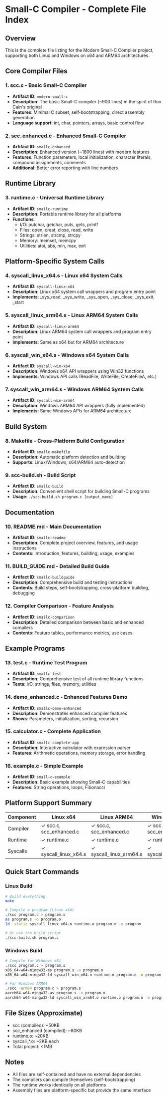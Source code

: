 # Small-C Compiler - Complete File Index

## Overview
This is the complete file listing for the Modern Small-C Compiler project, supporting both Linux and Windows on x64 and ARM64 architectures.

## Core Compiler Files

### 1. **scc.c** - Basic Small-C Compiler
- **Artifact ID**: `modern-small-c`
- **Description**: The basic Small-C compiler (~900 lines) in the spirit of Ron Cain's original
- **Features**: Minimal C subset, self-bootstrapping, direct assembly generation
- **Language support**: int, char, pointers, arrays, basic control flow

### 2. **scc_enhanced.c** - Enhanced Small-C Compiler
- **Artifact ID**: `smallc-enhanced`
- **Description**: Enhanced version (~1800 lines) with modern features
- **Features**: Function parameters, local initialization, character literals, compound assignments, comments
- **Additional**: Better error reporting with line numbers

## Runtime Library

### 3. **runtime.c** - Universal Runtime Library
- **Artifact ID**: `smallc-runtime`
- **Description**: Portable runtime library for all platforms
- **Functions**: 
  - I/O: putchar, getchar, puts, gets, printf
  - Files: open, creat, close, read, write
  - Strings: strlen, strcmp, strcpy
  - Memory: memset, memcpy
  - Utilities: atoi, abs, min, max, exit

## Platform-Specific System Calls

### 4. **syscall_linux_x64.s** - Linux x64 System Calls
- **Artifact ID**: `syscall-linux-x64`
- **Description**: Linux x64 system call wrappers and program entry point
- **Implements**: _sys_read, _sys_write, _sys_open, _sys_close, _sys_exit, _start

### 5. **syscall_linux_arm64.s** - Linux ARM64 System Calls
- **Artifact ID**: `syscall-linux-arm64`
- **Description**: Linux ARM64 system call wrappers and program entry point
- **Implements**: Same as x64 but for ARM64 architecture

### 6. **syscall_win_x64.s** - Windows x64 System Calls
- **Artifact ID**: `syscall-win-x64`
- **Description**: Windows x64 API wrappers using Win32 functions
- **Implements**: Windows API calls (ReadFile, WriteFile, CreateFileA, etc.)

### 7. **syscall_win_arm64.s** - Windows ARM64 System Calls
- **Artifact ID**: `syscall-win-arm64`
- **Description**: Windows ARM64 API wrappers (fully implemented)
- **Implements**: Same Windows APIs for ARM64 architecture

## Build System

### 8. **Makefile** - Cross-Platform Build Configuration
- **Artifact ID**: `smallc-makefile`
- **Description**: Automatic platform detection and building
- **Supports**: Linux/Windows, x64/ARM64 auto-detection

### 9. **scc-build.sh** - Build Script
- **Artifact ID**: `smallc-build`
- **Description**: Convenient shell script for building Small-C programs
- **Usage**: `./scc-build.sh program.c [output_name]`

## Documentation

### 10. **README.md** - Main Documentation
- **Artifact ID**: `smallc-readme`
- **Description**: Complete project overview, features, and usage instructions
- **Contents**: Introduction, features, building, usage, examples

### 11. **BUILD_GUIDE.md** - Detailed Build Guide
- **Artifact ID**: `smallc-buildguide`
- **Description**: Comprehensive build and testing instructions
- **Contents**: Build steps, self-bootstrapping, cross-platform building, debugging

### 12. **Compiler Comparison** - Feature Analysis
- **Artifact ID**: `smallc-comparison`
- **Description**: Detailed comparison between basic and enhanced compilers
- **Contents**: Feature tables, performance metrics, use cases

## Example Programs

### 13. **test.c** - Runtime Test Program
- **Artifact ID**: `smallc-test`
- **Description**: Comprehensive test of all runtime library functions
- **Tests**: I/O, strings, files, memory, utilities

### 14. **demo_enhanced.c** - Enhanced Features Demo
- **Artifact ID**: `smallc-demo-enhanced`
- **Description**: Demonstrates enhanced compiler features
- **Shows**: Parameters, initialization, sorting, recursion

### 15. **calculator.c** - Complete Application
- **Artifact ID**: `smallc-complete-app`
- **Description**: Interactive calculator with expression parser
- **Features**: Arithmetic operations, memory storage, error handling

### 16. **example.c** - Simple Example
- **Artifact ID**: `small-c-example`
- **Description**: Basic example showing Small-C capabilities
- **Features**: String operations, loops, Fibonacci

## Platform Support Summary

| Component | Linux x64 | Linux ARM64 | Windows x64 | Windows ARM64 |
|-----------|-----------|-------------|-------------|---------------|
| Compiler | ✓ scc.c, scc_enhanced.c | ✓ scc.c, scc_enhanced.c | ✓ scc.c, scc_enhanced.c | ✓ scc.c, scc_enhanced.c |
| Runtime | ✓ runtime.c | ✓ runtime.c | ✓ runtime.c | ✓ runtime.c |
| Syscalls | ✓ syscall_linux_x64.s | ✓ syscall_linux_arm64.s | ✓ syscall_win_x64.s | ✓ syscall_win_arm64.s |

## Quick Start Commands

### Linux Build
```bash
# Build everything
make

# Compile a program (Linux x64)
./scc program.c > program.s
as program.s -o program.o
ld -static syscall_linux_x64.o runtime.o program.o -o program

# Or use the build script
./scc-build.sh program.c
```

### Windows Build
```bash
# Compile for Windows x64
./scc program.c > program.s
x86_64-w64-mingw32-as program.s -o program.o
x86_64-w64-mingw32-ld syscall_win_x64.o runtime.o program.o -o program.exe

# For Windows ARM64
./scc -arm64 program.c > program.s
aarch64-w64-mingw32-as program.s -o program.o
aarch64-w64-mingw32-ld syscall_win_arm64.o runtime.o program.o -o program.exe
```

## File Sizes (Approximate)
- scc (compiled): ~50KB
- scc_enhanced (compiled): ~80KB
- runtime.o: ~20KB
- syscall_*.o: ~2KB each
- Total project: <1MB

## Notes
- All files are self-contained and have no external dependencies
- The compilers can compile themselves (self-bootstrapping)
- The runtime works identically on all platforms
- Assembly files are platform-specific but provide the same interface
